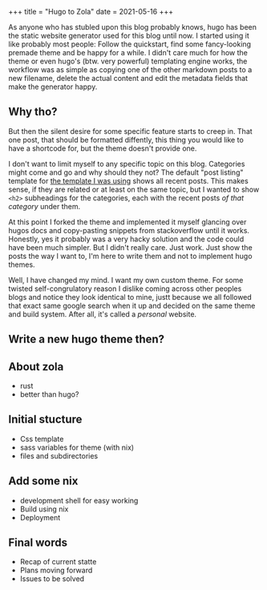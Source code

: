 +++
title = "Hugo to Zola"
date = 2021-05-16
+++


As anyone who has stubled upon this blog probably knows, hugo has been the
static website generator used for this blog until now. I started using it like
probably most people: Follow the quickstart, find some fancy-looking premade
theme and be happy for a while. I didn't care much for how the theme or even
hugo's (btw. very powerful) templating engine works, the workflow was as simple
as copying one of the other markdown posts to a new filename, delete the actual
content and edit the metadata fields that make the generator happy.


## Why tho?
But then the silent desire for some specific feature starts to creep in. That
one post, that should be formatted diffently, this thing you would like to have
a shortcode for, but the theme doesn't provide one.

I don't want to limit myself to any specific topic on this blog. Categories
might come and go and why should they not? The default "post listing" template
for [the template I was using](https://todo) shows all recent posts. This makes
sense, if they are related or at least on the same topic, but I wanted to show
`<h2>` subheadings for the categories, each with the recent posts _of that
category_ under them. 

At this point I forked the theme and implemented it myself glancing over hugos
docs and copy-pasting snippets from stackoverflow until it works. Honestly, yes
it probably was a very hacky solution and the code could have been much simpler.
But I didn't really care. Just work. Just show the posts the way I want to, I'm
here to write them and not to implement hugo themes. 

Well, I have changed my mind. I want my own custom theme. For some
twisted self-congrulatory reason I dislike coming across other peoples blogs and
notice they look identical to mine, justt because we all followed that exact
same google search when it up and decided on the same theme and build system.
After all, it's called a _personal_ website.

## Write a new hugo theme then?

## About zola

- rust
- better than hugo?

## Initial stucture

- Css template
- sass variables for theme (with nix)
- files and subdirectories


## Add some nix

- development shell for easy working
- Build using nix
- Deployment

## Final words

- Recap of current statte
- Plans moving forward
- Issues to be solved

